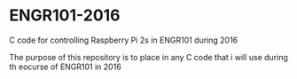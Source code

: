 # ENGR101-2016
C code for controlling Raspberry Pi 2s in ENGR101 during 2016

The purpose of this repository is to place in any C code that i will use during th eocurse of ENGR101 in 2016
